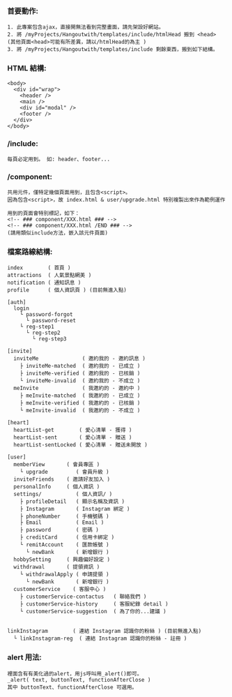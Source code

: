 ### 首要動作:
    1. 此專案包含ajax，直接開無法看到完整畫面，請先架設好網站。
    2. 將 /myProjects/Hangoutwith/templates/include/htmlHead 搬到 <head> (其他頁面<head>可能有所差異，請以/htmlHead的為主 )
    3. 將 /myProjects/Hangoutwith/templates/include 剩餘東西，搬到如下結構。
      


### HTML 結構:
    <body>
      <div id="wrap">
        <header />
        <main />
        <div id="modal" />
        <footer />
      </div>
    </body>



### /include:
    每頁必定用到。 如: header、footer...



### /component:
    共用元件，僅特定幾個頁面用到，且包含<script>。
    因為包含<script>，故 index.html & user/upgrade.html 特別複製出來作為範例運作

    用到的頁面會特別標記，如下：
    <!-- ### component/XXX.html ### -->
    <!-- ### component/XXX.html /END ### -->
    (請用類似include方法，嵌入該元件頁面)



### 檔案路線結構:
    index        ( 首頁 )
    attractions  ( 人氣景點網美 )
    notification ( 通知訊息 )
    profile      ( 個人資訊頁 ) (目前無進入點)

    [auth]
      login
        └ password-forgot
          └ password-reset
        └ reg-step1
          └ reg-step2
            └ reg-step3

    [invite]
      inviteMe              ( 邀約我的 - 邀約訊息 )
        ├ inviteMe-matched  ( 邀約我的 - 已成立 )
        ├ inviteMe-verified ( 邀約我的 - 已核銷 )
        └ inviteMe-invalid  ( 邀約我的 - 不成立 )
      meInvite              ( 我邀約的 - 邀約中 )
        ├ meInvite-matched  ( 我邀約的 - 已成立 )
        ├ meInvite-verified ( 我邀約的 - 已核銷 )
        └ meInvite-invalid  ( 我邀約的 - 不成立 )

    [heart]
      heartList-get        ( 愛心清單 - 獲得 )
      heartList-sent       ( 愛心清單 - 贈送 )
      heartList-sentLocked ( 愛心清單 - 贈送未開放 )

    [user]
      memberView       ( 會員專區 )
        └ upgrade         ( 會員升級 )
      inviteFriends    ( 邀請好友加入 )
      personalInfo     ( 個人資訊 )
      settings/           ( 個人資訊/ )
        ├ profileDetail   ( 顯示名稱及資訊 )
        ├ Instagram       ( Instagram 綁定 )
        ├ phoneNumber     ( 手機號碼 )
        ├ Email           ( Email )
        ├ password        ( 密碼 )
        ├ creditCard      ( 信用卡綁定 )
        └ remitAccount    ( 匯款帳號 )
          └ newBank       ( 新增銀行 )
      hobbySetting     ( 興趣偏好設定 )
      withdrawal       ( 提領資訊 )
        └ withdrawalApply ( 申請提領 )
          └ newBank       ( 新增銀行 )
      customerService    ( 客服中心 )
        ├ customerService-contactus   ( 聯絡我們 )
        ├ customerService-history     ( 客服紀錄 detail )
        └ customerService-suggestion  ( 為了你的...建議 )


    linkInstagram        ( 連結 Instagram 認識你的粉絲 ) (目前無進入點)
      └ linkInstagram-reg  ( 連結 Instagram 認識你的粉絲 - 註冊 )


### alert 用法:
    裡面含有有美化過的alert，用js呼叫用_alert()即可。
    _alert( text, buttonText, functionAfterClose )
    其中 buttonText、functionAfterClose 可選用。